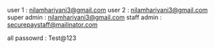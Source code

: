 user 1 : nilamhariyani3@gmail.com
user 2 : nilamhariyani3@gmail.com
super admin : nilamhariyani3@gmail.com
staff admin : securepaystaff@mailinator.com

all passowrd : Test@123
